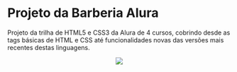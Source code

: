 <h1> Projeto da Barberia Alura </h1>

<p> Projeto da trilha de HTML5 e CSS3 da Alura de 4 cursos, cobrindo desde as tags básicas de HTML e CSS até funcionalidades novas das versões mais recentes destas linguagens.
  
<div class="imagem-projeto" align=center>
  <img src="https://user-images.githubusercontent.com/64509839/197275606-8e573269-dcb4-4dab-98ee-3f6402c04990.png">
</div>
